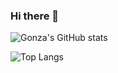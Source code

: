 ### Hi there 👋

![Gonza's GitHub stats](https://github-readme-stats.vercel.app/api?username=Gonzaa3007&show_icons=true&theme=tokyonight)

![Top Langs](https://github-readme-stats.vercel.app/api/top-langs/?username=Gonzaa3007&layout=compact)

<!--
**Gonzaa3007/Gonzaa3007** is a ✨ _special_ ✨ repository because its `README.md` (this file) appears on your GitHub profile.

Here are some ideas to get you started:

- 🔭 I’m currently working on ...
- 🌱 I’m currently learning ...
- 👯 I’m looking to collaborate on ...
- 🤔 I’m looking for help with ...
- 💬 Ask me about ...
- 📫 How to reach me: ...
- 😄 Pronouns: ...
- ⚡ Fun fact: ...
-->
